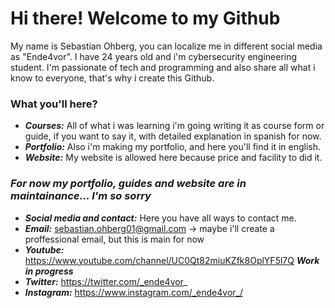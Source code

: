 # Hi there! Welcome to my Github

My name is Sebastian Ohberg, you can localize me in different social media as "Ende4vor". I have 24 years old and i'm cybersecurity engineering student.
I'm passionate of tech and programming and also share all what i know to everyone, that's why i create this Github.


### What you'll here?

- ***Courses:*** All of what i was learning i'm going writing it as course form or guide, if you want to say it, with detailed explanation in spanish for now.
- ***Portfolio:*** Also i'm making my portfolio, and here you'll find it in english.
- ***Website:*** My website is allowed here because price and facility to did it.


### ***For now my portfolio, guides and website are in maintainance... I'm so sorry*** 



- ***Social media and contact:*** Here you have all ways to contact me.
- ***Email:*** sebastian.ohberg01@gmail.com -> maybe i'll create a proffessional email, but this is main for now
- ***Youtube:*** https://www.youtube.com/channel/UC0Qt82miuKZfk8OplYF5l7Q ***Work in progress***
- ***Twitter:*** https://twitter.com/_ende4vor_
- ***Instagram:*** https://www.instagram.com/_ende4vor_/
